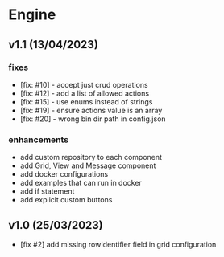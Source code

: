 # Engine

## v1.1 (13/04/2023)

### fixes

 - [fix: #10] - accept just crud operations
 - [fix: #12] - add a list of allowed actions
 - [fix: #15] - use enums instead of strings
 - [fix: #19] - ensure actions value is an array
 - [fix: #20] - wrong bin dir path in config.json
 
### enhancements

 - add custom repository to each component
 - add Grid, View and Message component
 - add docker configurations
 - add examples that can run in docker
 - add if statement
 - add explicit custom buttons

## v1.0 (25/03/2023)

 - [fix #2] add missing rowIdentifier field in grid configuration
